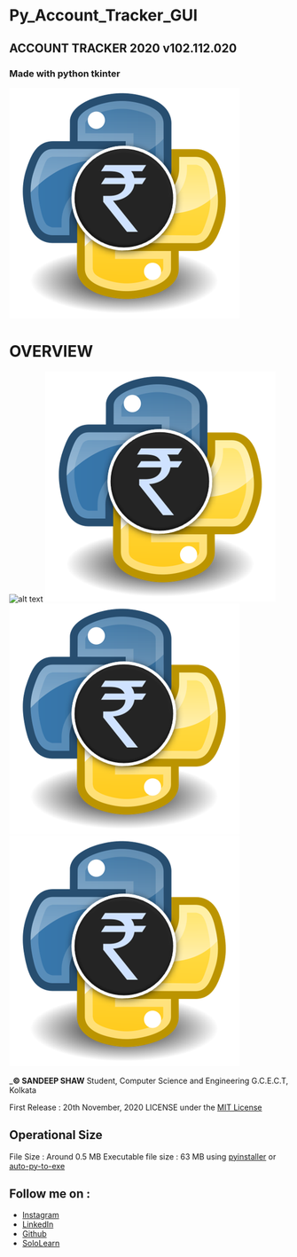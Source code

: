 # Py_Account_Tracker_GUI
## ACCOUNT TRACKER 2020 v102.112.020
### Made with python tkinter


![alt text](https://github.com/sandeep-shaw10/Py_Account_Tracker_GUI/blob/main/Account%20Tracker%202020/images/rupiyaPYsa.png?raw=true)

# OVERVIEW
![alt text](https://github.com/sandeep-shaw10/Py_Account_Tracker_GUI/blob/main/Figure.png?raw=true)
![alt text](https://github.com/sandeep-shaw10/Py_Account_Tracker_GUI/blob/main/Account%20Tracker%202020/images/rupiyaPYsa.png?raw=true)
![alt text](https://github.com/sandeep-shaw10/Py_Account_Tracker_GUI/blob/main/Account%20Tracker%202020/images/rupiyaPYsa.png?raw=true)
![alt text](https://github.com/sandeep-shaw10/Py_Account_Tracker_GUI/blob/main/Account%20Tracker%202020/images/rupiyaPYsa.png?raw=true)

_**© SANDEEP SHAW**
Student, Computer Science and Engineering
G.C.E.C.T, Kolkata


First Release : 20th November, 2020
LICENSE under the [MIT License](LICENSE)

## Operational Size 
File Size : Around 0.5 MB
Executable file size : 63 MB using [pyinstaller](https://www.youtube.com/watch?v=UZX5kH72Yx4) or [auto-py-to-exe](https://www.youtube.com/watch?v=OZSZHmWSOeM)



## Follow me on :
* [Instagram](https://www.instagram.com/san_deep_10/)
* [LinkedIn](https://www.linkedin.com/in/sandeep-shaw-b47b47158/)
* [Github](https://github.com/sandeep-shaw10)
* [SoloLearn](https://www.sololearn.com/Profile/15625221)


